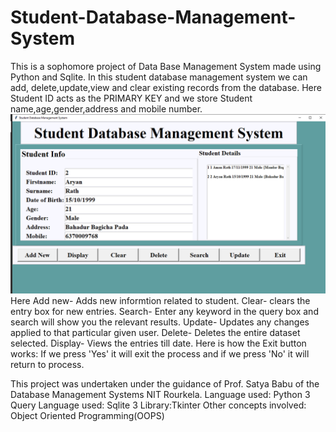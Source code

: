 # Student-Database-Management-System
This is a sophomore project of Data Base Management System made using Python and Sqlite.
In this student database management system we can add, delete,update,view and clear existing records from the database.
Here Student ID acts as the PRIMARY KEY and we store Student name,age,gender,address and mobile number.
</br>
![IMAGE](https://github.com/rathaman1711/StudentDatabaseManagementSystem/blob/master/Student_gui.png)
</br>
Here Add new- Adds new informtion related to student.
Clear- clears the entry box for new entries.
Search- Enter any keyword in the query box and search will show you the relevant results.
Update- Updates any changes applied to that particular given user.
Delete- Deletes the entire dataset selected.
Display- Views the entries till date.
Here is how the Exit button works:
If we press 'Yes'  it will exit the process and if we press 'No' it will return to process.

This project was undertaken under the guidance of Prof. Satya Babu of the Database Management Systems NIT Rourkela.
Language used: Python 3
Query Language used: Sqlite 3
Library:Tkinter
Other concepts involved: Object Oriented Programming(OOPS)



